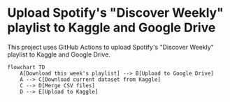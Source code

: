 # Upload Spotify's "Discover Weekly" playlist to Kaggle and Google Drive

This project uses GitHub Actions to upload Spotify's "Discover Weekly" playlist to Kaggle and Google Drive.

```mermaid
flowchart TD
    A[Download this week's playlist] --> B[Upload to Google Drive]
    A --> C[Download current dataset from Kaggle]
    C --> D[Merge CSV files]
    D --> E[Upload to Kaggle]
```